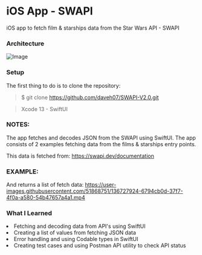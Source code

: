 # iOS App - SWAPI
iOS app to fetch film & starships data from the Star Wars API - SWAPI 


### Architecture
![Image](https://github.com/daveh07/SWAPI/blob/main/diagram.png)


### Setup
The first thing to do is to clone the repository:

> $ git clone https://github.com/daveh07/SWAPI-V2.0.git

> Xcode 13 - SwiftUI


### NOTES:
The app fetches and decodes JSON from the SWAPI using SwiftUI. The app consists of 2 examples fetching data from the films & starships entry points.

This data is fetched from: https://swapi.dev/documentation

### EXAMPLE:
And returns a list of fetch data:
https://user-images.githubusercontent.com/51868751/136727924-6794cb0d-37f7-4f0a-a580-54b47657a4a1.mp4


### What I Learned
<li>Fetching and decoding data from API's using SwiftUI</li>
<li>Creating a list of values from fetching JSON data</li>
<li>Error handling and using Codable types in SwiftUI</li>
<li>Creating test cases and using Postman API utility to check API status</li>


